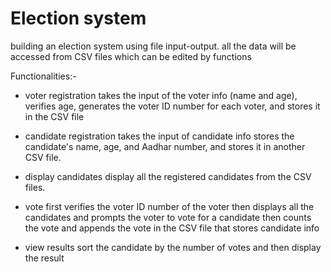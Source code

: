 # Election system 
 building an election system using file input-output. 
 all the data will be accessed from CSV files which can be edited by functions 

 Functionalities:- 
  - voter registration
      takes the input of the voter info (name and age), verifies age, generates the voter ID number for each voter, and stores it in the CSV file
    
  - candidate registration
      takes the input of candidate info stores the candidate's name, age, and Aadhar number, and stores it in another CSV file.

    
  - display candidates
      display all the registered candidates from the CSV files.
    
  - vote
      first verifies the voter ID number of the voter then displays all the candidates and prompts the voter to vote for a candidate then          counts the vote and appends the vote in the CSV file that stores candidate info
    
  - view results
      sort the candidate by the number of votes and then display the result 
    
 

